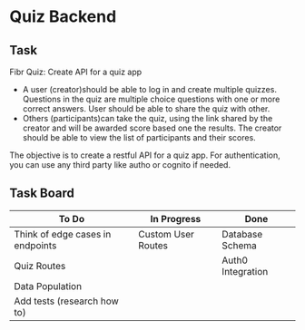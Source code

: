 # Quiz Backend

## Task

Fibr Quiz: Create API for a quiz app

- A user (creator)should be able to log in and create multiple quizzes. Questions in the quiz are multiple choice questions with one or more correct answers. User should be able to share the quiz with other.
- Others (participants)can take the quiz, using the link shared by the creator and will be awarded score based one the results. The creator should be able to view the list of participants and their scores.

The objective is to create a restful API for a quiz app. For authentication, you can use any third party like autho or cognito if needed.

## Task Board

| To Do                            | In Progress        | Done              |
| -------------------------------- | ------------------ | ----------------- |
| Think of edge cases in endpoints | Custom User Routes | Database Schema   |
| Quiz Routes                      |                    | Auth0 Integration |
| Data Population                  |                    |                   |
| Add tests (research how to)      |                    |
